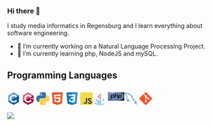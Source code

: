### Hi there 👋

I study media informatics in Regensburg and I learn everything about software engineering. 

- 🔭 I’m currently working on a Natural Language Processing Project.
- 🌱 I’m currently learning php, NodeJS and mySQL.

## Programming Languages
<img src = 'https://github.com/NilsHellwig/NilsHellwig/blob/master/images/c-original.svg' width='30'/> <img src = 'https://github.com/NilsHellwig/NilsHellwig/blob/master/images/cpp.svg' width='30'/> <img src = 'https://github.com/NilsHellwig/NilsHellwig/blob/master/images/python2.png' height='30'/> <img src = 'https://github.com/NilsHellwig/NilsHellwig/blob/master/images/html.svg' width='30'/> <img src = 'https://github.com/NilsHellwig/NilsHellwig/blob/master/images/css.svg' width='30'/> <img src = 'https://github.com/NilsHellwig/NilsHellwig/blob/master/images/js.svg' width='30'/><img src = 'https://github.com/NilsHellwig/NilsHellwig/blob/master/images/java.svg' width='30'/> <img src = 'https://github.com/NilsHellwig/NilsHellwig/blob/master/images/php.svg' width='40'/><img src = 'https://github.com/NilsHellwig/NilsHellwig/blob/master/images/sql.svg' width='30'/> <img src = 'https://github.com/NilsHellwig/NilsHellwig/blob/master/images/git.svg' width='30'/>
 
<img src = "https://github-readme-stats.vercel.app/api/top-langs/?username=NilsHellwig&layout=compact">

